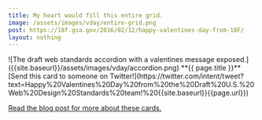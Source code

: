 ```yaml
---
title: My heart would fill this entire grid.
image: /assets/images/vday/entire-grid.png
post: https://18f.gsa.gov/2016/02/12/happy-valentines-day-from-18F/
layout: nothing
---
```

<meta name="twitter:card" content="photo" />
<meta name="twitter:title" content="{{ page.title }}" />
<meta name="twitter:image" content="{{site.baseurl}}{{page.image}}" />
<meta name="twitter:url" content="{{ page.post }}" />
![The draft web standards accordion with a valentines message exposed.]({{site.baseurl}}/assets/images/vday/accordion.png)
**{{ page.title }}** [Send this card to someone on Twitter!](https://twitter.com/intent/tweet?text=Happy%20Valentines%20Day%20from%20the%20Draft%20U.S.%20Web%20Design%20Standards%20team!%20{{site.baseurl}}{{page.url}})

[Read the blog post for more about these cards.]({{site.baseurl}}{{page.image}})

